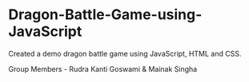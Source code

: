# Dragon-Battle-Game-using-JavaScript

Created a demo dragon battle game using JavaScript, HTML and CSS.

Group Members - Rudra Kanti Goswami & Mainak Singha
